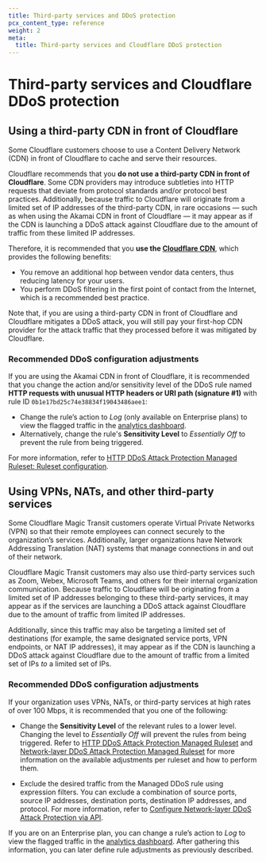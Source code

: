 ```yaml
---
title: Third-party services and DDoS protection
pcx_content_type: reference
weight: 2
meta:
  title: Third-party services and Cloudflare DDoS protection
---
```


# Third-party services and Cloudflare DDoS protection

## Using a third-party CDN in front of Cloudflare

Some Cloudflare customers choose to use a Content Delivery Network (CDN) in front of Cloudflare to cache and serve their resources.

Cloudflare recommends that you **do not use a third-party CDN in front of Cloudflare**. Some CDN providers may introduce subtleties into HTTP requests that deviate from protocol standards and/or protocol best practices. Additionally, because traffic to Cloudflare will originate from a limited set of IP addresses of the third-party CDN, in rare occasions — such as when using the Akamai CDN in front of Cloudflare — it may appear as if the CDN is launching a DDoS attack against Cloudflare due to the amount of traffic from these limited IP addresses.

Therefore, it is recommended that you **use the [Cloudflare CDN](/cache/)**, which provides the following benefits:

- You remove an additional hop between vendor data centers, thus reducing latency for your users.
- You perform DDoS filtering in the first point of contact from the Internet, which is a recommended best practice.

Note that, if you are using a third-party CDN in front of Cloudflare and Cloudflare mitigates a DDoS attack, you will still pay your first-hop CDN provider for the attack traffic that they processed before it was mitigated by Cloudflare.

### Recommended DDoS configuration adjustments

If you are using the Akamai CDN in front of Cloudflare, it is recommended that you change the action and/or sensitivity level of the DDoS rule named **HTTP requests with unusual HTTP headers or URI path (signature #1)** with rule ID `0b1e17bd25c74e38834f19043486aee1`:

- Change the rule’s action to _Log_ (only available on Enterprise plans) to view the flagged traffic in the [analytics dashboard](/ddos-protection/reference/analytics/).
- Alternatively, change the rule's **Sensitivity Level** to _Essentially Off_ to prevent the rule from being triggered.

For more information, refer to [HTTP DDoS Attack Protection Managed Ruleset: Ruleset configuration](/ddos-protection/managed-rulesets/http/#ruleset-configuration).

## Using VPNs, NATs, and other third-party services

Some Cloudflare Magic Transit customers operate Virtual Private Networks (VPN) so that their remote employees can connect securely to the organization’s services. Additionally, larger organizations have Network Addressing Translation (NAT) systems that manage connections in and out of their network.

Cloudflare Magic Transit customers may also use third-party services such as Zoom, Webex, Microsoft Teams, and others for their internal organization communication. Because traffic to Cloudflare will be originating from a limited set of IP addresses belonging to these third-party services, it may appear as if the services are launching a DDoS attack against Cloudflare due to the amount of traffic from limited IP addresses.

Additionally, since this traffic may also be targeting a limited set of destinations (for example, the same designated service ports, VPN endpoints, or NAT IP addresses), it may appear as if the CDN is launching a DDoS attack against Cloudflare due to the amount of traffic from a limited set of IPs _to_ a limited set of IPs.

### Recommended DDoS configuration adjustments

If your organization uses VPNs, NATs, or third-party services at high rates of over 100 Mbps, it is recommended that you one of the following:

- Change the **Sensitivity Level** of the relevant rules to a lower level. Changing the level to _Essentially Off_ will prevent the rules from being triggered. Refer to [HTTP DDoS Attack Protection Managed Ruleset](/ddos-protection/managed-rulesets/http/) and [Network-layer DDoS Attack Protection Managed Ruleset](/ddos-protection/managed-rulesets/network/) for more information on the available adjustments per ruleset and how to perform them.

- Exclude the desired traffic from the Managed DDoS rule using expression filters. You can exclude a combination of source ports, source IP addresses, destination ports, destination IP addresses, and protocol. For more information, refer to [Configure Network-layer DDoS Attack Protection via API](/ddos-protection/managed-rulesets/network/configure-api/).

If you are on an Enterprise plan, you can change a rule’s action to _Log_ to view the flagged traffic in the [analytics dashboard](/ddos-protection/reference/analytics/). After gathering this information, you can later define rule adjustments as previously described.
